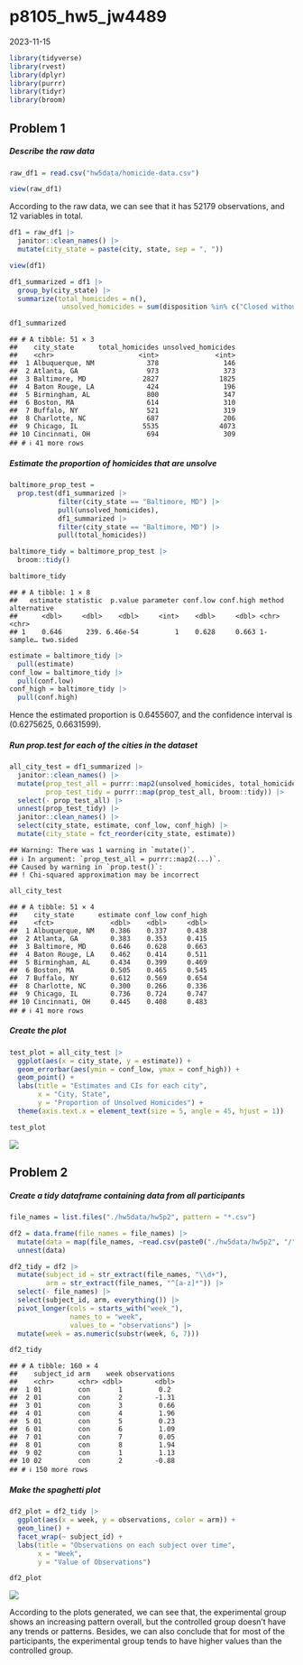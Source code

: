 p8105_hw5_jw4489
================
2023-11-15

``` r
library(tidyverse)
library(rvest)
library(dplyr)
library(purrr)
library(tidyr)
library(broom)
```

## Problem 1

##### Describe the raw data

``` r
raw_df1 = read.csv("hw5data/homicide-data.csv")

view(raw_df1)
```

According to the raw data, we can see that it has 52179 observations,
and 12 variables in total.

``` r
df1 = raw_df1 |> 
  janitor::clean_names() |> 
  mutate(city_state = paste(city, state, sep = ", "))

view(df1)
```

``` r
df1_summarized = df1 |>
  group_by(city_state) |>
  summarize(total_homicides = n(),
             unsolved_homicides = sum(disposition %in% c("Closed without arrest", "Open/No arrest")))

df1_summarized
```

    ## # A tibble: 51 × 3
    ##    city_state      total_homicides unsolved_homicides
    ##    <chr>                     <int>              <int>
    ##  1 Albuquerque, NM             378                146
    ##  2 Atlanta, GA                 973                373
    ##  3 Baltimore, MD              2827               1825
    ##  4 Baton Rouge, LA             424                196
    ##  5 Birmingham, AL              800                347
    ##  6 Boston, MA                  614                310
    ##  7 Buffalo, NY                 521                319
    ##  8 Charlotte, NC               687                206
    ##  9 Chicago, IL                5535               4073
    ## 10 Cincinnati, OH              694                309
    ## # ℹ 41 more rows

##### Estimate the proportion of homicides that are unsolve

``` r
baltimore_prop_test = 
  prop.test(df1_summarized |>
            filter(city_state == "Baltimore, MD") |>
            pull(unsolved_homicides),
            df1_summarized |>
            filter(city_state == "Baltimore, MD") |>
            pull(total_homicides))

baltimore_tidy = baltimore_prop_test |>
  broom::tidy()

baltimore_tidy
```

    ## # A tibble: 1 × 8
    ##   estimate statistic  p.value parameter conf.low conf.high method    alternative
    ##      <dbl>     <dbl>    <dbl>     <int>    <dbl>     <dbl> <chr>     <chr>      
    ## 1    0.646      239. 6.46e-54         1    0.628     0.663 1-sample… two.sided

``` r
estimate = baltimore_tidy |>
  pull(estimate)
conf_low = baltimore_tidy |>
  pull(conf.low)
conf_high = baltimore_tidy |>
  pull(conf.high)
```

Hence the estimated proportion is 0.6455607, and the confidence interval
is (0.6275625, 0.6631599).

##### Run prop.test for each of the cities in the dataset

``` r
all_city_test = df1_summarized |>
  janitor::clean_names() |>
  mutate(prop_test_all = purrr::map2(unsolved_homicides, total_homicides, \(x, y) prop.test(x = x, n = y)),
         prop_test_tidy = purrr::map(prop_test_all, broom::tidy)) |> 
  select(- prop_test_all) |>
  unnest(prop_test_tidy) |>
  janitor::clean_names() |>
  select(city_state, estimate, conf_low, conf_high) |>
  mutate(city_state = fct_reorder(city_state, estimate))
```

    ## Warning: There was 1 warning in `mutate()`.
    ## ℹ In argument: `prop_test_all = purrr::map2(...)`.
    ## Caused by warning in `prop.test()`:
    ## ! Chi-squared approximation may be incorrect

``` r
all_city_test
```

    ## # A tibble: 51 × 4
    ##    city_state      estimate conf_low conf_high
    ##    <fct>              <dbl>    <dbl>     <dbl>
    ##  1 Albuquerque, NM    0.386    0.337     0.438
    ##  2 Atlanta, GA        0.383    0.353     0.415
    ##  3 Baltimore, MD      0.646    0.628     0.663
    ##  4 Baton Rouge, LA    0.462    0.414     0.511
    ##  5 Birmingham, AL     0.434    0.399     0.469
    ##  6 Boston, MA         0.505    0.465     0.545
    ##  7 Buffalo, NY        0.612    0.569     0.654
    ##  8 Charlotte, NC      0.300    0.266     0.336
    ##  9 Chicago, IL        0.736    0.724     0.747
    ## 10 Cincinnati, OH     0.445    0.408     0.483
    ## # ℹ 41 more rows

##### Create the plot

``` r
test_plot = all_city_test |>
  ggplot(aes(x = city_state, y = estimate)) + 
  geom_errorbar(aes(ymin = conf_low, ymax = conf_high)) +
  geom_point() +
  labs(title = "Estimates and CIs for each city",
       x = "City, State",
       y = "Proportion of Unsolved Homicides") +
  theme(axis.text.x = element_text(size = 5, angle = 45, hjust = 1))

test_plot
```

![](p8105_hw5_jw4489_files/figure-gfm/unnamed-chunk-8-1.png)<!-- -->

## Problem 2

##### Create a tidy dataframe containing data from all participants

``` r
file_names = list.files("./hw5data/hw5p2", pattern = "*.csv")
```

``` r
df2 = data.frame(file_names = file_names) |>
  mutate(data = map(file_names, ~read.csv(paste0("./hw5data/hw5p2", "/", .x)))) |>
  unnest(data) 
```

``` r
df2_tidy = df2 |>
  mutate(subject_id = str_extract(file_names, "\\d+"),
         arm = str_extract(file_names, "^[a-z]*")) |>
  select(- file_names) |>
  select(subject_id, arm, everything()) |>
  pivot_longer(cols = starts_with("week_"),
               names_to = "week",
               values_to = "observations") |>
  mutate(week = as.numeric(substr(week, 6, 7)))

df2_tidy 
```

    ## # A tibble: 160 × 4
    ##    subject_id arm    week observations
    ##    <chr>      <chr> <dbl>        <dbl>
    ##  1 01         con       1         0.2 
    ##  2 01         con       2        -1.31
    ##  3 01         con       3         0.66
    ##  4 01         con       4         1.96
    ##  5 01         con       5         0.23
    ##  6 01         con       6         1.09
    ##  7 01         con       7         0.05
    ##  8 01         con       8         1.94
    ##  9 02         con       1         1.13
    ## 10 02         con       2        -0.88
    ## # ℹ 150 more rows

##### Make the spaghetti plot

``` r
df2_plot = df2_tidy |>
  ggplot(aes(x = week, y = observations, color = arm)) +
  geom_line() +
  facet_wrap(~ subject_id) +
  labs(title = "Observations on each subject over time",
       x = "Week",
       y = "Value of Observations")

df2_plot
```

![](p8105_hw5_jw4489_files/figure-gfm/unnamed-chunk-12-1.png)<!-- -->

According to the plots generated, we can see that, the experimental
group shows an increasing pattern overall, but the controlled group
doesn’t have any trends or patterns. Besides, we can also conclude that
for most of the participants, the experimental group tends to have
higher values than the controlled group.
